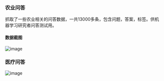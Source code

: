 ### 农业问答
抓取了一些农业相关的问答数据，一共13000多条，包含问题，答案，标签。供机器学习研究者问答测试用。
#### 数据截图
![image](https://github.com/qianzhengyang/AllDataPackages/blob/master/images/argr-json.png)

### 医疗问答
![image](https://github.com/qianzhengyang/AllDataPackages/blob/master/images/medical2.png)
